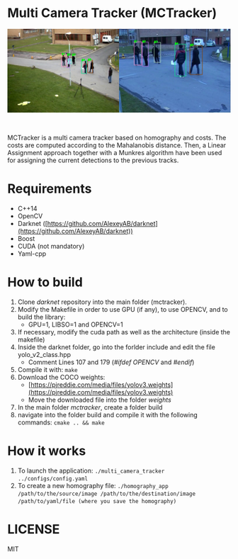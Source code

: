# Multi Camera Tracker (MCTracker)

<p align="center">
<a href="https://www.youtube.com/watch?v=w4sMHanQMIU"  target="_blank"><img src="images/readme_image.png"/></a>
</p>
<br>

MCTracker is a multi camera tracker based on homography and costs. The costs are computed according to the Mahalanobis distance. Then, a Linear Assignment approach together with a Munkres algorithm have been used for assigning the current detections to the previous tracks. 

# Requirements
* C++14
* OpenCV
* Darknet ([https://github.com/AlexeyAB/darknet](https://github.com/AlexeyAB/darknet))
* Boost
* CUDA (not mandatory)
* Yaml-cpp

# How to build

1. Clone *darknet* repository into the main folder (mctracker).
2. Modify the Makefile in order to use GPU (if any), to use OPENCV, and to build the library:
	- GPU=1, LIBSO=1 and OPENCV=1
3. If necessary, modify the cuda path as well as the architecture (inside the makefile)
4. Inside the darknet folder, go into the forlder include and edit the file yolo_v2_class.hpp
	- Comment Lines 107 and 179 (_#ifdef_ _OPENCV_ and _#endif_)
5. Compile it with: ```make```
6. Download the COCO weights: 
	- [https://pjreddie.com/media/files/yolov3.weights](https://pjreddie.com/media/files/yolov3.weights)
	- Move the downloaded file into the folder *weights*
7. In the main folder *mctracker*, create a folder build
8. navigate into the folder build and compile it with the following commands: ```cmake .. && make```

# How it works

1. To launch the application: ```./multi_camera_tracker ../configs/config.yaml```
2. To create a new homography file: ```./homography_app /path/to/the/source/image /path/to/the/destination/image /path/to/yaml/file (where you save the homography)```

# LICENSE
MIT
